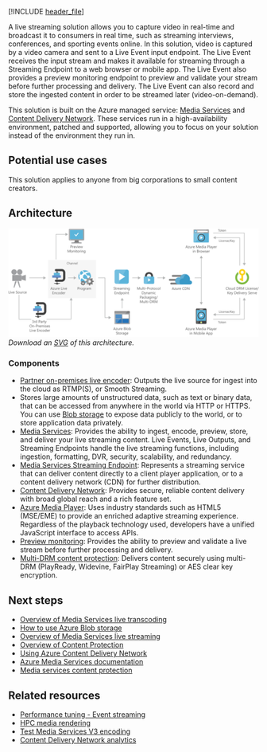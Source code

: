 [!INCLUDE [header_file](../../../includes/sol-idea-header.md)]

A live streaming solution allows you to capture video in real-time and broadcast it to consumers in real time, such as streaming interviews, conferences, and sporting events online. In this solution, video is captured by a video camera and sent to a Live Event input endpoint. The Live Event receives the input stream and makes it available for streaming through a Streaming Endpoint to a web browser or mobile app. The Live Event also provides a preview monitoring endpoint to preview and validate your stream before further processing and delivery. The Live Event can also record and store the ingested content in order to be streamed later (video-on-demand).

This solution is built on the Azure managed service: [Media Services](/azure/media-services) and [Content Delivery Network](https://azure.microsoft.com/services/cdn). These services run in a high-availability environment, patched and supported, allowing you to focus on your solution instead of the environment they run in.

## Potential use cases

This solution applies to anyone from big corporations to small content creators.

## Architecture

![Architecture diagram shows the flow from the live source through Azure live encoder to the streaming endpoint.](../media/digital-media-live-stream.png)
*Download an [SVG](../media/digital-media-live-stream.svg) of this architecture.*

### Components

* [Partner on-premises live encoder](/azure/media-services/latest/encode-on-premises-encoder-partner): Outputs the live source for ingest into the cloud as RTMP(S), or Smooth Streaming.
* Stores large amounts of unstructured data, such as text or binary data, that can be accessed from anywhere in the world via HTTP or HTTPS. You can use [Blob storage](https://azure.microsoft.com/services/storage/blobs) to expose data publicly to the world, or to store application data privately.
* [Media Services](https://azure.microsoft.com/services/media-services): Provides the ability to ingest, encode, preview, store, and deliver your live streaming content. Live Events, Live Outputs, and Streaming Endpoints handle the live streaming functions, including ingestion, formatting, DVR, security, scalability, and redundancy.
* [Media Services Streaming Endpoint](/azure/media-services/latest/stream-streaming-endpoint-concept): Represents a streaming service that can deliver content directly to a client player application, or to a content delivery network (CDN) for further distribution.
* [Content Delivery Network](https://azure.microsoft.com/services/cdn): Provides secure, reliable content delivery with broad global reach and a rich feature set.
* [Azure Media Player](https://azure.microsoft.com/services/media-services/media-player): Uses industry standards such as HTML5 (MSE/EME) to provide an enriched adaptive streaming experience. Regardless of the playback technology used, developers have a unified JavaScript interface to access APIs.
* [Preview monitoring](/azure/media-services/latest/live-event-outputs-concept#live-event-preview-url): Provides the ability to preview and validate a live stream before further processing and delivery.
* [Multi-DRM content protection](/azure/media-services/previous/media-services-content-protection-overview): Delivers content securely using multi-DRM (PlayReady, Widevine, FairPlay Streaming) or AES clear key encryption.

## Next steps

* [Overview of Media Services live transcoding](/azure/media-services/latest/live-event-types-comparison-reference)
* [How to use Azure Blob storage](/azure/storage/blobs/storage-quickstart-blobs-dotnet)
* [Overview of Media Services live streaming](/Azure/media-services/latest/stream-live-streaming-concept)
* [Overview of Content Protection](/azure/media-services/previous/media-services-content-protection-overview)
* [Using Azure Content Delivery Network](/azure/cdn/cdn-create-new-endpoint)
* [Azure Media Services documentation](/azure/media-services)
* [Media services content protection](https://azure.microsoft.com/services/media-services/content-protection)

## Related resources

- [Performance tuning - Event streaming](../../performance/event-streaming.yml)
- [HPC media rendering](../../solution-ideas/articles/azure-batch-rendering.yml)
- [Test Media Services V3 encoding](../../reference-architectures/media-services/test-encoding.yml)
- [Content Delivery Network analytics](../../solution-ideas/articles/content-delivery-network-azure-data-explorer.yml)

